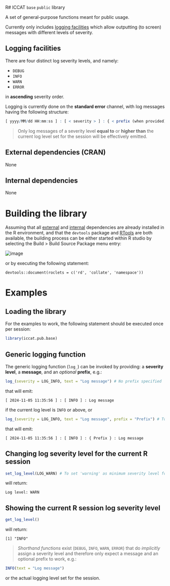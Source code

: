 R# ICCAT `base` `public` library

A set of general-purpose functions meant for public usage.

Currently only includes [logging facilities](#logging_facilities) which allow outputting (to screen) messages with different levels of severity.

## Logging facilities <a name="logging_facilities"></a>

There are four distinct log severity levels, and namely:

+ `DEBUG`
+ `INFO`
+ `WARN`
+ `ERROR`

in **ascending** severity order.

Logging is currently done on the **standard error** channel, with log messages having the following structure:

```R
[ yyyy/MM/dd HH:mm:ss ] : [ < severity > ] : { < prefix (when provided) > } : < message >
```

> Only log messages of a severity level **equal to** or **higher than** the current log level set for the session will be effectively emitted.

## External dependencies (CRAN) <a name="external_deps"></a>
None

## Internal dependencies <a name="internal_deps"></a>
None

# Building the library

Assuming that all [external](#external_deps) and [internal](#internal_deps) dependencies are already installed in the R environment, and that the `devtools` package and [RTools](https://cran.r-project.org/bin/windows/Rtools/) are both available, the building process can be either started within R studio by selecting the Build > Build Source Package menu entry:

![image](https://github.com/user-attachments/assets/f209d8d4-568c-4200-bcf2-fb1fa0e1d2ef)

or by executing the following statement:

`devtools::document(roclets = c('rd', 'collate', 'namespace'))`

# Examples

## Loading the library

For the examples to work, the following statement should be executed once per session:

```R
library(iccat.pub.base)
```
## Generic logging function

The generic logging function (`log_`) can be invoked by providing: a **severity level**, a **message**, and an *optional* **prefix**, e.g.:

```R
log_(severity = LOG_INFO, text = "Log message") # No prefix specified
```

that will emit:

```
[ 2024-11-05 11:35:56 ] : [ INFO ] : Log message
```

if the current log level is `INFO` or above, or

```R
log_(severity = LOG_INFO, text = "Log message", prefix = "Prefix") # To specify a custom prefix
```

that will emit:

```
[ 2024-11-05 11:35:56 ] : [ INFO ] : { Prefix } : Log message
```

## Changing log severity level for the current R session

```R
set_log_level(LOG_WARN) # To set 'warning' as minimum severity level for messages to appear on the log
```

will return:

```
Log level: WARN
```

## Showing the current R session log severity level

```R
get_log_level()
```

will return:

```
[1] "INFO"
```

> *Shorthand functions* exist (`DEBUG`, `INFO`, `WARN`, `ERROR`) that do *implicitly* assign a severity level and therefore only expect a message and an optional prefix to work, e.g.:

```R
INFO(text = "Log message")
```

or the actual logging level set for the session.
